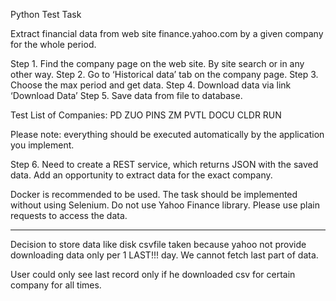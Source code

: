 Python Test Task 

Extract financial data from web site finance.yahoo.com  by a given company for the whole period.

Step 1. Find the company page on the web site. By site search or in any other way.
Step 2. Go to ‘Historical data’ tab on the company page.
Step 3. Choose the max period and get data.
Step 4. Download data via link ‘Download Data’
Step 5. Save data from file to database.

Test List of Companies:
PD ZUO PINS ZM PVTL DOCU CLDR RUN

Please note: 
everything should be executed automatically by the application you implement.

Step 6. Need to create a REST service, which returns JSON with the saved data. Add an opportunity to extract data for the exact company.

Docker is recommended to be used.
The task should be implemented without using Selenium.
Do not use Yahoo Finance library. Please use plain requests to access the data.

**************************************************************
Decision to store data like disk csvfile taken because yahoo not provide downloading data only per 1 LAST!!! day. 
We cannot fetch last part of data.

User could only see last record only if he downloaded csv for certain company for all times.
